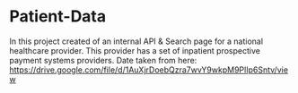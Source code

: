 # Patient-Data

In this project created of an internal API & Search page for a national healthcare provider. This provider has a set of inpatient prospective payment systems providers. Date taken from here: https://drive.google.com/file/d/1AuXjrDoebQzra7wvY9wkpM9PlIp6Sntv/view

